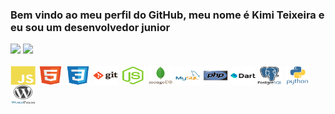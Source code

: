 
### Bem vindo ao meu perfil do GitHub, meu nome é Kimi Teixeira e eu sou um desenvolvedor junior

 <div>
  <img height="180em" src="https://github-readme-stats.vercel.app/api?username=fbicomunista&show_icons=true&theme=onedark&include_all_commits=true&count_private=true"/>
  <img height="180em" src="https://github-readme-stats.vercel.app/api/top-langs/?username=fbicomunista&layout=compact&langs_count=7&theme=dracula"/>
</div>

<div style="display: inline_block"><br>
  <img align="center" alt="fbicomunista-Js" height="30" width="40" src="https://raw.githubusercontent.com/devicons/devicon/master/icons/javascript/javascript-plain.svg">
  <img align="center" alt="fbicomunista-HTML" height="30" width="40" src="https://raw.githubusercontent.com/devicons/devicon/master/icons/html5/html5-original.svg">
  <img align="center" alt="fbicomunista-CSS" height="30" width="40" src="https://raw.githubusercontent.com/devicons/devicon/master/icons/css3/css3-original.svg">
  <img align="center" alt="fbicomunista-Bootstrap" height="30" width="40" src="https://github.com/devicons/devicon/blob/master/icons/git/git-original-wordmark.svg">
  <img align="center" alt="fbicomunista-Nodejs" height="30" width="40" src="https://github.com/devicons/devicon/blob/master/icons/nodejs/nodejs-original.svg">
  <img align="center" alt="fbicomunista-MongoDB" height="30" width="40" src="https://github.com/devicons/devicon/blob/master/icons/mongodb/mongodb-original-wordmark.svg">
 <img align="center" alt="fbicomunista-MySQL" height="30" width="40" src="https://github.com/devicons/devicon/blob/master/icons/mysql/mysql-original-wordmark.svg">
 <img align="center" alt="fbicomunista-PHP" height="30" width="40" src="https://github.com/devicons/devicon/blob/master/icons/php/php-original.svg">
 <img align="center" alt="fbicomunista-Dart" height="30" width="40" src="https://github.com/devicons/devicon/blob/master/icons/dart/dart-original-wordmark.svg">
 <img align="center" alt="fbicomunista-PostreSQL" height="30" width="40" src="https://github.com/devicons/devicon/blob/master/icons/postgresql/postgresql-original-wordmark.svg">
  <img align="center" alt="fbicomunista-Python" height="30" width="40" src="https://github.com/devicons/devicon/blob/master/icons/python/python-original-wordmark.svg">
 <img align="center" alt="fbicomunista-Wordpress" height="30" width="40" src="https://github.com/devicons/devicon/blob/master/icons/wordpress/wordpress-original.svg">
 
 </div>

